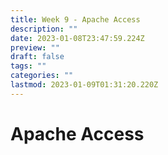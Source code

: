 ```yaml
---
title: Week 9 - Apache Access
description: ""
date: 2023-01-08T23:47:59.224Z
preview: ""
draft: false
tags: ""
categories: ""
lastmod: 2023-01-09T01:31:20.220Z
---
```


# Apache Access
